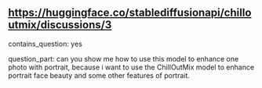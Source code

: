## https://huggingface.co/stablediffusionapi/chilloutmix/discussions/3

contains_question: yes

question_part: can you show me how to use this model to enhance one photo with portrait, because i want to use the ChillOutMix model to enhance portrait face beauty and some other features of portrait.